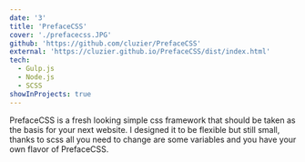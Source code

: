 ```yaml
---
date: '3'
title: 'PrefaceCSS'
cover: './prefacecss.JPG'
github: 'https://github.com/cluzier/PrefaceCSS'
external: 'https://cluzier.github.io/PrefaceCSS/dist/index.html'
tech:
  - Gulp.js
  - Node.js
  - SCSS
showInProjects: true
---
```


PrefaceCSS is a fresh looking simple css framework that should be taken as the basis for your next website. I designed it to be flexible but still small, thanks to scss all you need to change are some variables and you have your own flavor of PrefaceCSS.
